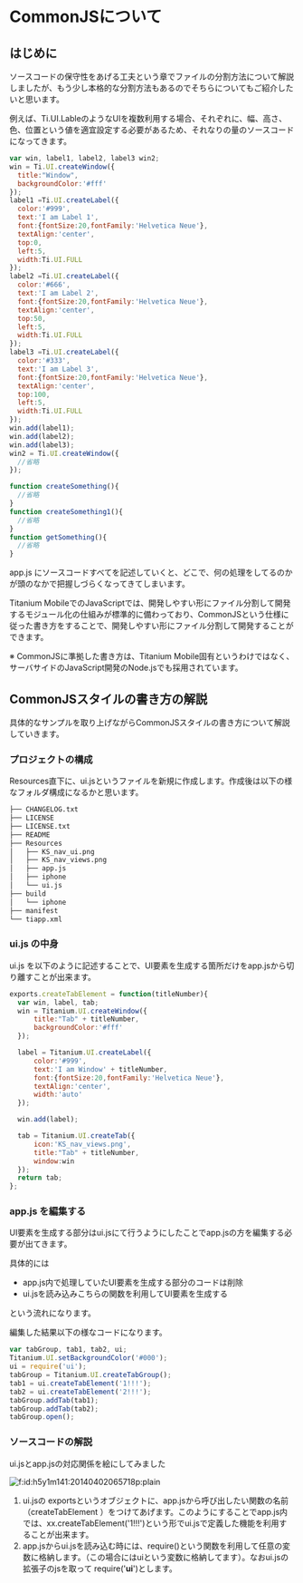 # CommonJSについて

## はじめに

ソースコードの保守性をあげる工夫という章でファイルの分割方法について解説しましたが、もう少し本格的な分割方法もあるのでそちらについてもご紹介したいと思います。

例えば、Ti.UI.LableのようなUIを複数利用する場合、それぞれに、幅、高さ、色、位置という値を適宜設定する必要があるため、それなりの量のソースコードになってきます。


```javascript
var win, label1, label2, label3 win2;
win = Ti.UI.createWindow({
  title:"Window",
  backgroundColor:'#fff'
});
label1 =Ti.UI.createLabel({
  color:'#999',
  text:'I am Label 1',
  font:{fontSize:20,fontFamily:'Helvetica Neue'},
  textAlign:'center',
  top:0,
  left:5,
  width:Ti.UI.FULL
});
label2 =Ti.UI.createLabel({
  color:'#666',
  text:'I am Label 2',
  font:{fontSize:20,fontFamily:'Helvetica Neue'},
  textAlign:'center',
  top:50,
  left:5,
  width:Ti.UI.FULL
});
label3 =Ti.UI.createLabel({
  color:'#333',
  text:'I am Label 3',
  font:{fontSize:20,fontFamily:'Helvetica Neue'},
  textAlign:'center',
  top:100,
  left:5,  
  width:Ti.UI.FULL
});
win.add(label1);
win.add(label2);
win.add(label3);
win2 = Ti.UI.createWindow({
  //省略
});

function createSomething(){
  //省略
}
function createSomething1(){
  //省略
}
function getSomething(){
  //省略
}
```

app.js にソースコードすべてを記述していくと、どこで、何の処理をしてるのかが頭のなかで把握しづらくなってきてしまいます。

Titanium MobileでのJavaScriptでは、開発しやすい形にファイル分割して開発するモジュール化の仕組みが標準的に備わっており、CommonJSという仕様に従った書き方をすることで、開発しやすい形にファイル分割して開発することができます。

※ CommonJSに準拠した書き方は、Titanium Mobile固有というわけではなく、サーバサイドのJavaScript開発のNode.jsでも採用されています。



## CommonJSスタイルの書き方の解説

具体的なサンプルを取り上げながらCommonJSスタイルの書き方について解説していきます。

### プロジェクトの構成

Resources直下に、ui.jsというファイルを新規に作成します。作成後は以下の様なフォルダ構成になるかと思います。
```sh
├── CHANGELOG.txt
├── LICENSE
├── LICENSE.txt
├── README
├── Resources
│   ├── KS_nav_ui.png
│   ├── KS_nav_views.png
│   ├── app.js
│   ├── iphone
│   └── ui.js
├── build
│   └── iphone
├── manifest
└── tiapp.xml
```

### ui.js の中身

ui.js を以下のように記述することで、UI要素を生成する箇所だけをapp.jsから切り離すことが出来ます。

```javascript
exports.createTabElement = function(titleNumber){
  var win, label, tab;
  win = Titanium.UI.createWindow({ 
      title:"Tab" + titleNumber,
      backgroundColor:'#fff'
  });

  label = Titanium.UI.createLabel({
      color:'#999',
      text:'I am Window' + titleNumber,
      font:{fontSize:20,fontFamily:'Helvetica Neue'},
      textAlign:'center',
      width:'auto'
  });

  win.add(label);

  tab = Titanium.UI.createTab({ 
      icon:'KS_nav_views.png',
      title:"Tab" + titleNumber,
      window:win
  });
  return tab;
};
```

### app.js を編集する

UI要素を生成する部分はui.jsにて行うようにしたことでapp.jsの方を編集する必要が出てきます。

具体的には

- app.js内で処理していたUI要素を生成する部分のコードは削除
- ui.jsを読み込みこちらの関数を利用してUI要素を生成する

という流れになります。

編集した結果以下の様なコードになります。

```javascript
var tabGroup, tab1, tab2, ui;
Titanium.UI.setBackgroundColor('#000');
ui = require('ui');
tabGroup = Titanium.UI.createTabGroup();
tab1 = ui.createTabElement('1!!!');
tab2 = ui.createTabElement('2!!!');
tabGroup.addTab(tab1); 
tabGroup.addTab(tab2); 
tabGroup.open();
```

### ソースコードの解説

ui.jsとapp.jsの対応関係を絵にしてみました

<p><span itemscope itemtype="http://schema.org/Photograph"><img src="http://cdn-ak.f.st-hatena.com/images/fotolife/h/h5y1m141/20140402/20140402065718.png" alt="f:id:h5y1m141:20140402065718p:plain" title="f:id:h5y1m141:20140402065718p:plain" class="hatena-fotolife" itemprop="image"></span></p>

1. ui.jsの exportsというオブジェクトに、app.jsから呼び出したい関数の名前（createTabElement ）をつけてあげます。このようにすることでapp.js内では、xx.createTabElement('1!!!')という形でui.jsで定義した機能を利用することが出来ます。
2. app.jsからui.jsを読み込む時には、require()という関数を利用して任意の変数に格納します。（この場合にはuiという変数に格納してます）。なおui.jsの拡張子のjsを取って require('**ui**')とします。


